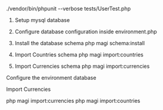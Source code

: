 ./vendor/bin/phpunit --verbose tests/UserTest.php

1. Setup mysql database
2. Configure database configuration inside environment.php

3. Install the database schema
php magi schema:install

4. Import Countries schema
php magi import:countries

5. Import Currencies schema
php magi import:currencies


Configure the environment database

Import Currencies


php magi import:currencies
php magi import:countries
